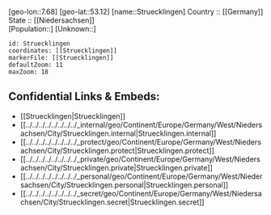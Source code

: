 ﻿---
location: [53.12,7.68] 
mapzoom: [7,12] 
mapmarker: city 
type: City
tags:
- geo/City


SpocWebEntityId: 34631
isDeleted: false
confidential: public

---
[geo-lon::7.68] 
[geo-lat::53.12] 
[name::Struecklingen] 
Country :: [[Germany]]  
State :: [[Niedersachsen]]  
[Population::] 
[Unknown::] 


```leaflet
id: Struecklingen
coordinates: [[Struecklingen]] 
markerFile: [[Struecklingen]] 
defaultZoom: 11 
maxZoom: 18
```


## Confidential Links & Embeds: 
- [[Struecklingen|Struecklingen]]  
- [[../../../../../../../../_internal/geo/Continent/Europe/Germany/West/Niedersachsen/City/Struecklingen.internal|Struecklingen.internal]] 
- [[../../../../../../../../_protect/geo/Continent/Europe/Germany/West/Niedersachsen/City/Struecklingen.protect|Struecklingen.protect]] 
- [[../../../../../../../../_private/geo/Continent/Europe/Germany/West/Niedersachsen/City/Struecklingen.private|Struecklingen.private]] 
- [[../../../../../../../../_personal/geo/Continent/Europe/Germany/West/Niedersachsen/City/Struecklingen.personal|Struecklingen.personal]] 
- [[../../../../../../../../_secret/geo/Continent/Europe/Germany/West/Niedersachsen/City/Struecklingen.secret|Struecklingen.secret]] 
